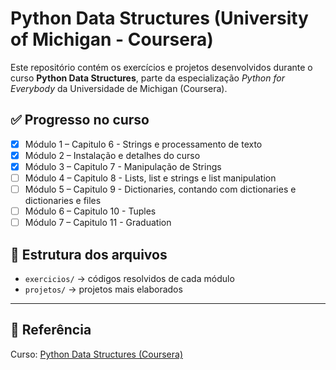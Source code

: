 # Python Data Structures (University of Michigan - Coursera)

Este repositório contém os exercícios e projetos desenvolvidos durante o curso **Python Data Structures**, parte da especialização *Python for Everybody* da Universidade de Michigan (Coursera).

## ✅ Progresso no curso
- [x] Módulo 1 – Capitulo 6 - Strings e processamento de texto
- [x] Módulo 2 – Instalação e detalhes do curso
- [x] Módulo 3 – Capitulo 7 - Manipulação de Strings
- [ ] Módulo 4 – Capitulo 8 - Lists, list e strings e list manipulation
- [ ] Módulo 5 – Capitulo 9 - Dictionaries, contando com dictionaries e dictionaries e files
- [ ] Módulo 6 – Capitulo 10 - Tuples
- [ ] Módulo 7 – Capitulo 11 - Graduation

## 📂 Estrutura dos arquivos
- `exercicios/` → códigos resolvidos de cada módulo
- `projetos/` → projetos mais elaborados

---

## 🔗 Referência
Curso: [Python Data Structures (Coursera)](https://www.coursera.org/learn/python-data)
